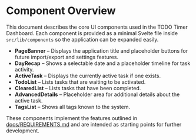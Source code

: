 # Component Overview

This document describes the core UI components used in the TODO Timer Dashboard. Each component is provided as a minimal Svelte file inside `src/lib/components` so the application can be expanded easily.

- **PageBanner** – Displays the application title and placeholder buttons for future import/export and settings features.
- **DayRecap** – Shows a selectable date and a placeholder timeline for task activity.
- **ActiveTask** – Displays the currently active task if one exists.
- **TodoList** – Lists tasks that are waiting to be activated.
- **ClearedList** – Lists tasks that have been completed.
- **AdvancedDetails** – Placeholder area for additional details about the active task.
- **TagsList** – Shows all tags known to the system.

These components implement the features outlined in [docs/REQUIREMENTS.md](docs/REQUIREMENTS.md) and are intended as starting points for further development.
